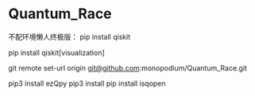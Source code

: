 # Quantum_Race
不配环境懒人终极版：
pip install qiskit

pip install qiskit[visualization]

git remote set-url origin git@github.com:monopodium/Quantum_Race.git

pip3 install ezQpy
pip3 install
pip install isqopen
